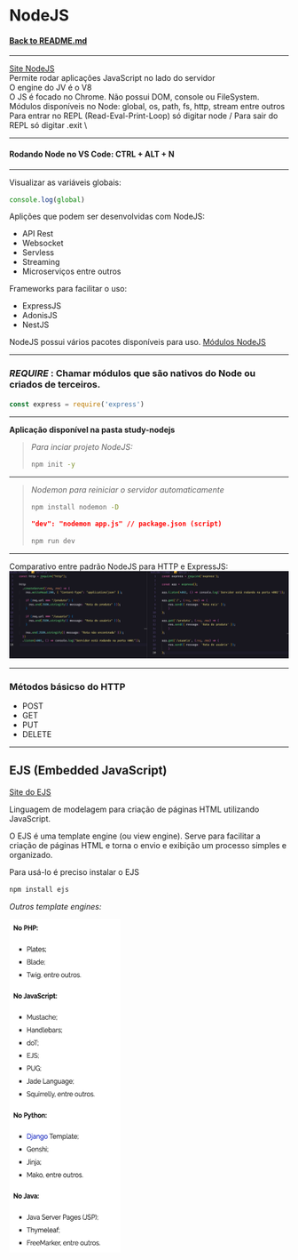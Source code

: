 # **NodeJS**
#### [Back to README.md](README.md)
---
[Site NodeJS](https://nodejs.org/en/) \
Permite rodar aplicações JavaScript no lado do servidor \
O engine do JV é o V8 \
O JS é focado no Chrome. Não possui DOM, console ou FileSystem. \
Módulos disponíveis no Node: global, os, path, fs, http, stream entre outros \
Para entrar no REPL (Read-Eval-Print-Loop) só digitar node / Para sair do REPL só digitar .exit \

---
#### Rodando Node no VS Code: **CTRL + ALT + N**
---
Visualizar as variáveis globais: 
```javascript
console.log(global)
```

Aplições que podem ser desenvolvidas com NodeJS:
- API Rest
- Websocket
- Servless
- Streaming
- Microserviços entre outros

Frameworks para facilitar o uso:
- ExpressJS
- AdonisJS
- NestJS

NodeJS possui vários pacotes disponíveis para uso. [Módulos NodeJS](https://nodejs.org/api/modules.html)

---
### *REQUIRE* : Chamar módulos que são nativos do Node ou criados de terceiros.
```javascript
const express = require('express')
```
---

**Aplicação disponível na pasta study-nodejs**

> *Para inciar projeto NodeJS:*
> ```bash
> npm init -y
>
> ```
---
> *Nodemon para reiniciar o servidor automaticamente*
> ```bash
> npm install nodemon -D
> ```
> ```JSON
> "dev": "nodemon app.js" // package.json (script)
> ```
> 
> ```bash
> npm run dev
> ```



---
Comparativo entre padrão NodeJS para HTTP e ExpressJS:
![Compare NodeJS x Express](img/compare-node-express.jpg)

---

### **Métodos básicso do HTTP**
- POST
- GET
- PUT
- DELETE

---
## EJS (Embedded JavaScript)
[Site do EJS](https://ejs.co/)

Linguagem de modelagem para criação de páginas HTML utilizando JavaScript.

O EJS é uma template engine (ou view engine). Serve para facilitar a criação de páginas HTML e torna o envio e exibição um processo simples e organizado. 

Para usá-lo é preciso instalar o EJS
```javascript
npm install ejs
```
*Outros template engines:*

<img src='img/template-engine.jpg' width=200 height=600>
